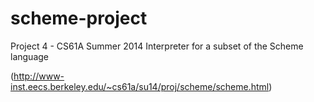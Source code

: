 # scheme-project
Project 4 - CS61A Summer 2014
Interpreter for a subset of the Scheme language

(http://www-inst.eecs.berkeley.edu/~cs61a/su14/proj/scheme/scheme.html)
